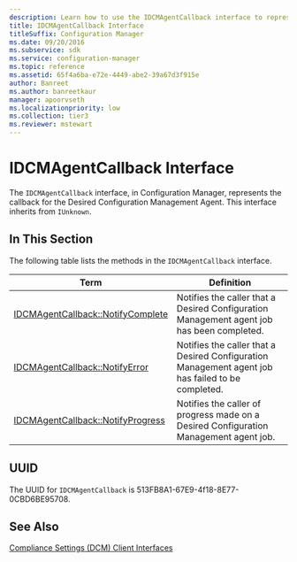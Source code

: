```yaml
---
description: Learn how to use the IDCMAgentCallback interface to represent the callback for the desired configuration management agent. This interface inherits from IUnknown.
title: IDCMAgentCallback Interface
titleSuffix: Configuration Manager
ms.date: 09/20/2016
ms.subservice: sdk
ms.service: configuration-manager
ms.topic: reference
ms.assetid: 65f4a6ba-e72e-4449-abe2-39a67d3f915e
author: Banreet
ms.author: banreetkaur
manager: apoorvseth
ms.localizationpriority: low
ms.collection: tier3
ms.reviewer: mstewart
---
```

# IDCMAgentCallback Interface
The `IDCMAgentCallback` interface, in Configuration Manager, represents the callback for the Desired Configuration Management Agent. This interface inherits from `IUnknown`.

## In This Section
 The following table lists the methods in the `IDCMAgentCallback` interface.

|Term|Definition|
|----------|----------------|
|[IDCMAgentCallback::NotifyComplete](../../../../../develop/reference/core/clients/client-classes/idcmagentcallback--notifycomplete-method.md)|Notifies the caller that a Desired Configuration Management agent job has been completed.|
|[IDCMAgentCallback::NotifyError](../../../../../develop/reference/core/clients/client-classes/idcmagentcallback--notifyerror-method.md)|Notifies the caller that a Desired Configuration Management agent job has failed to be completed.|
|[IDCMAgentCallback::NotifyProgress](../../../../../develop/reference/core/clients/client-classes/idcmagentcallback--notifyprogress-method.md)|Notifies the caller of progress made on a Desired Configuration Management agent job.|

## UUID
 The UUID for `IDCMAgentCallback` is 513FB8A1-67E9-4f18-8E77-0CBD6BE95708.

## See Also
 [Compliance Settings (DCM) Client Interfaces](../../../../../develop/reference/core/clients/client-classes/compliance-settings--dcm--client-interfaces.md)
